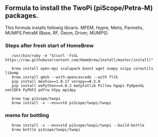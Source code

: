 ##  Formula to install the TwoPi (piScope/Petra-M) packages.
This formula installs followig libraris.
   MFEM, Hypre, Metis, Parmetis, MUMPS
   PetraM (Base, RF, Geom, Driver, MUMPS)
   
### Steps after fresh start of HomeBrew

```
   /usr/bin/ruby -e "$(curl -fsSL https://raw.githubusercontent.com/Homebrew/install/master/install)"
   
   brew install open-mpi scalapack boost wget numpy scipy coreutils libomp
   brew install gmsh --with-opencascade --with fltk
   pip install meshio==1.8.17 voropy==0.5.0
   pip install wxPython==4.0.3 matplotlib Pillow hgapi PyOpenGL netCDF4 PyPDF2 pdfrw h5py mpi4py

   brew tap piScope/twopi
   brew install -v --env=std piScope/twopi/twopi
```   
   
### memo for bottling
```
   brew install -v --env=std piScope/twopi/twopi --build-bottle
   brew bottle piScope/twopi/twopi
```

